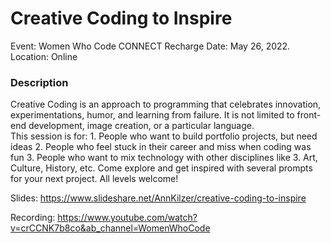 # Creative Coding to Inspire

Event: Women Who Code CONNECT Recharge
Date: May 26, 2022. 
Location: Online

### Description

Creative Coding is an approach to programming that celebrates innovation, experimentations, humor, and learning from failure. 
It is not limited to front-end development, image creation, or a particular language.  
This session is for:  1. People who want to build portfolio projects, but need ideas 
2. People who feel stuck in their career and miss when coding was fun 3. People who want to mix technology with other disciplines like 
3. Art, Culture, History, etc. Come explore and get inspired with several prompts for your next project. All levels welcome!



Slides: https://www.slideshare.net/AnnKilzer/creative-coding-to-inspire

Recording: https://www.youtube.com/watch?v=crCCNK7b8co&ab_channel=WomenWhoCode
